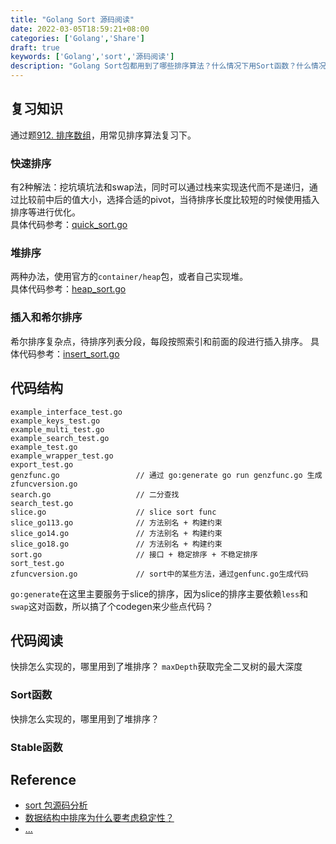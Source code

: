 ```yaml
---
title: "Golang Sort 源码阅读"
date: 2022-03-05T18:59:21+08:00
categories: ['Golang','Share']
draft: true
keywords: ['Golang','sort','源码阅读']
description: "Golang Sort包都用到了哪些排序算法？什么情况下用Sort函数？什么情况下用Stable函数？数据结构中排序为什么要考虑稳定性？"
---
```


## 复习知识
通过题[912. 排序数组](https://leetcode-cn.com/problems/sort-an-array/)，用常见排序算法复习下。
### 快速排序
有2种解法：挖坑填坑法和swap法，同时可以通过栈来实现迭代而不是递归，通过比较前中后的值大小，选择合适的pivot，当待排序长度比较短的时候使用插入排序等进行优化。        
具体代码参考：[quick_sort.go](https://github.com/biexiang/code-snippet/blob/main/sortalgo/quick_sort.go)

### 堆排序
两种办法，使用官方的`container/heap`包，或者自己实现堆。      
具体代码参考：[heap_sort.go](https://github.com/biexiang/code-snippet/blob/main/sortalgo/heap_sort.go)

### 插入和希尔排序
希尔排序复杂点，待排序列表分段，每段按照索引和前面的段进行插入排序。
具体代码参考：[insert_sort.go](https://github.com/biexiang/code-snippet/blob/main/sortalgo/insert_sort.go)

## 代码结构
```
example_interface_test.go
example_keys_test.go
example_multi_test.go
example_search_test.go
example_test.go
example_wrapper_test.go
export_test.go
genzfunc.go                 // 通过 go:generate go run genzfunc.go 生成zfuncversion.go
search.go                   // 二分查找
search_test.go
slice.go                    // slice sort func
slice_go113.go              // 方法别名 + 构建约束
slice_go14.go               // 方法别名 + 构建约束
slice_go18.go               // 方法别名 + 构建约束
sort.go                     // 接口 + 稳定排序 + 不稳定排序
sort_test.go
zfuncversion.go             // sort中的某些方法，通过genfunc.go生成代码
```
`go:generate`在这里主要服务于slice的排序，因为slice的排序主要依赖`less`和`swap`这对函数，所以搞了个codegen来少些点代码？

## 代码阅读
快排怎么实现的，哪里用到了堆排序？
`maxDepth`获取完全二叉树的最大深度

### Sort函数
快排怎么实现的，哪里用到了堆排序？

### Stable函数


## Reference
* [sort 包源码分析](https://learnku.com/articles/30404)
* [数据结构中排序为什么要考虑稳定性？](https://www.zhihu.com/question/46809714)
* [...](https://zhuanlan.zhihu.com/p/97965012)